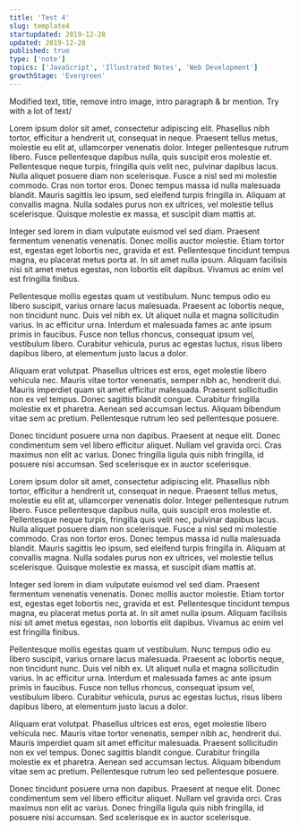 ```yaml
---
title: 'Test 4'
slug: template4
startupdated: 2019-12-28
updated: 2019-12-28
published: true
type: ['note']
topics: ['JavaScript', 'Illustrated Notes', 'Web Development']
growthStage: 'Evergreen'
---
```


Modified text, title, remove intro image, intro paragraph & br mention. Try with a lot of text/

Lorem ipsum dolor sit amet, consectetur adipiscing elit. Phasellus nibh tortor, efficitur a hendrerit ut, consequat in neque. Praesent tellus metus, molestie eu elit at, ullamcorper venenatis dolor. Integer pellentesque rutrum libero. Fusce pellentesque dapibus nulla, quis suscipit eros molestie et. Pellentesque neque turpis, fringilla quis velit nec, pulvinar dapibus lacus. Nulla aliquet posuere diam non scelerisque. Fusce a nisl sed mi molestie commodo. Cras non tortor eros. Donec tempus massa id nulla malesuada blandit. Mauris sagittis leo ipsum, sed eleifend turpis fringilla in. Aliquam at convallis magna. Nulla sodales purus non ex ultrices, vel molestie tellus scelerisque. Quisque molestie ex massa, et suscipit diam mattis at.

Integer sed lorem in diam vulputate euismod vel sed diam. Praesent fermentum venenatis venenatis. Donec mollis auctor molestie. Etiam tortor est, egestas eget lobortis nec, gravida et est. Pellentesque tincidunt tempus magna, eu placerat metus porta at. In sit amet nulla ipsum. Aliquam facilisis nisi sit amet metus egestas, non lobortis elit dapibus. Vivamus ac enim vel est fringilla finibus.

Pellentesque mollis egestas quam ut vestibulum. Nunc tempus odio eu libero suscipit, varius ornare lacus malesuada. Praesent ac lobortis neque, non tincidunt nunc. Duis vel nibh ex. Ut aliquet nulla et magna sollicitudin varius. In ac efficitur urna. Interdum et malesuada fames ac ante ipsum primis in faucibus. Fusce non tellus rhoncus, consequat ipsum vel, vestibulum libero. Curabitur vehicula, purus ac egestas luctus, risus libero dapibus libero, at elementum justo lacus a dolor.

Aliquam erat volutpat. Phasellus ultrices est eros, eget molestie libero vehicula nec. Mauris vitae tortor venenatis, semper nibh ac, hendrerit dui. Mauris imperdiet quam sit amet efficitur malesuada. Praesent sollicitudin non ex vel tempus. Donec sagittis blandit congue. Curabitur fringilla molestie ex et pharetra. Aenean sed accumsan lectus. Aliquam bibendum vitae sem ac pretium. Pellentesque rutrum leo sed pellentesque posuere.

Donec tincidunt posuere urna non dapibus. Praesent at neque elit. Donec condimentum sem vel libero efficitur aliquet. Nullam vel gravida orci. Cras maximus non elit ac varius. Donec fringilla ligula quis nibh fringilla, id posuere nisi accumsan. Sed scelerisque ex in auctor scelerisque.

Lorem ipsum dolor sit amet, consectetur adipiscing elit. Phasellus nibh tortor, efficitur a hendrerit ut, consequat in neque. Praesent tellus metus, molestie eu elit at, ullamcorper venenatis dolor. Integer pellentesque rutrum libero. Fusce pellentesque dapibus nulla, quis suscipit eros molestie et. Pellentesque neque turpis, fringilla quis velit nec, pulvinar dapibus lacus. Nulla aliquet posuere diam non scelerisque. Fusce a nisl sed mi molestie commodo. Cras non tortor eros. Donec tempus massa id nulla malesuada blandit. Mauris sagittis leo ipsum, sed eleifend turpis fringilla in. Aliquam at convallis magna. Nulla sodales purus non ex ultrices, vel molestie tellus scelerisque. Quisque molestie ex massa, et suscipit diam mattis at.

Integer sed lorem in diam vulputate euismod vel sed diam. Praesent fermentum venenatis venenatis. Donec mollis auctor molestie. Etiam tortor est, egestas eget lobortis nec, gravida et est. Pellentesque tincidunt tempus magna, eu placerat metus porta at. In sit amet nulla ipsum. Aliquam facilisis nisi sit amet metus egestas, non lobortis elit dapibus. Vivamus ac enim vel est fringilla finibus.

Pellentesque mollis egestas quam ut vestibulum. Nunc tempus odio eu libero suscipit, varius ornare lacus malesuada. Praesent ac lobortis neque, non tincidunt nunc. Duis vel nibh ex. Ut aliquet nulla et magna sollicitudin varius. In ac efficitur urna. Interdum et malesuada fames ac ante ipsum primis in faucibus. Fusce non tellus rhoncus, consequat ipsum vel, vestibulum libero. Curabitur vehicula, purus ac egestas luctus, risus libero dapibus libero, at elementum justo lacus a dolor.

Aliquam erat volutpat. Phasellus ultrices est eros, eget molestie libero vehicula nec. Mauris vitae tortor venenatis, semper nibh ac, hendrerit dui. Mauris imperdiet quam sit amet efficitur malesuada. Praesent sollicitudin non ex vel tempus. Donec sagittis blandit congue. Curabitur fringilla molestie ex et pharetra. Aenean sed accumsan lectus. Aliquam bibendum vitae sem ac pretium. Pellentesque rutrum leo sed pellentesque posuere.

Donec tincidunt posuere urna non dapibus. Praesent at neque elit. Donec condimentum sem vel libero efficitur aliquet. Nullam vel gravida orci. Cras maximus non elit ac varius. Donec fringilla ligula quis nibh fringilla, id posuere nisi accumsan. Sed scelerisque ex in auctor scelerisque.
